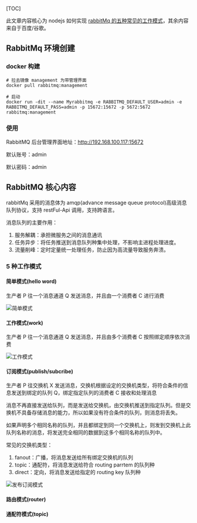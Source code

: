 [TOC]

此文章内容核心为 nodejs 如何实现 [rabbitMq 的五种常见的工作模式](https://github.com/ddzyan/node-amqplib)，其余内容来自于百度/谷歌。

## RabbitMq 环境创建

### docker 构建

```shell
# 拉去镜像 management 为带管理界面
docker pull rabbitmq:management

# 启动
docker run -dit --name Myrabbitmq -e RABBITMQ_DEFAULT_USER=admin -e RABBITMQ_DEFAULT_PASS=admin -p 15672:15672 -p 5672:5672 rabbitmq:management
```

### 使用

RabbitMQ 后台管理界面地址：http://192.168.100.117:15672

默认账号：admin

默认密码：admin

## RabbitMQ 核心内容

rabbitMq 采用的消息体为 amqp(advance message queue protocol)高级消息队列协议，支持 restFul-Api 调用，支持跨语言。

消息队列的主要作用：

1. 服务解耦：承担微服务之间的消息通讯
2. 任务异步：将任务推送到消息队列种集中处理，不影响主进程处理进度。
3. 流量削峰：定时定量统一处理任务，防止因为高流量导致服务奔溃。

### 5 种工作模式

#### 简单模式(hello word)

生产者 P 往一个消息通道 Q 发送消息，并且由一个消费者 C 进行消费

![简单模式](https://i.imgur.com/rGIqlf3.png)

#### 工作模式(work)

生产者 P 往一个消息通道 Q 发送消息，并且由多个消费者 C 按照绑定顺序依次消费

![工作模式](https://i.imgur.com/awHUM0h.png)

#### 订阅模式(publish/subcribe)

生产者 P 往交换机 X 发送消息，交换机根据设定的交换机类型，将符合条件的信息发送到绑定的队列 Q，绑定指定队列的消费者 C 接收和处理消息

消息不再直接发送给队列，而是发送给交换机，由交换机推送到指定队列。但是交换机不具备存储消息的能力，所以如果没有符合条件的队列，则消息将丢失。

如果声明多个相同名称的队列，并且都绑定到同一个交换机上，则发到交换机上此队列名称的消息，将发送完全相同的数据到这多个相同名称的队列中。

常见的交换机类型：

1. fanout：广播，将消息发送给所有绑定交换机的队列
2. topic：通配符，将消息发送给符合 routing parrtem 的队列种
3. direct：定向，将消息发送给指定的 routing key 队列种

![发布订阅模式](https://i.imgur.com/DMdhQIq.png)

#### 路由模式(router)

#### 通配符模式(topic)
